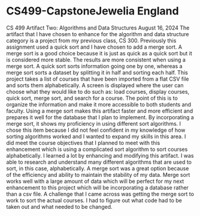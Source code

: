 # CS499-CapstoneJewelia England
CS 499
Artifact Two: Algorithms and Data Structures
August 16, 2024
The artifact that I have chosen to enhance for the algorithm and data structure category is a project from my previous class, CS 300. Previously this assignment used a quick sort and I have chosen to add a merge sort. A merge sort is a good choice because it is just as quick as a quick sort but it is considered more stable. The results are more consistent when using a merge sort. A quick sort sorts information going one by one, whereas a merge sort sorts a dataset by splitting it in half and sorting each half.
This project takes a list of courses that have been imported from a flat CSV file and sorts them alphabetically. A screen is displayed where the user can choose what they would like to do such as: load courses, display courses, quick sort, merge sort, and search for a course. The point of this is to organize the information and make it more accessible to both students and faculty. Using a merge sort makes this artifact faster and more efficient and prepares it well for the database that I plan to implement.
By incorporating a merge sort, it shows my proficiency in using different sort algorithms. I chose this item because I did not feel confident in my knowledge of how sorting algorithms worked and I wanted to expand my skills in this area. I did meet the course objectives that I planned to meet with this enhancement which is using a complicated sort algorithm to sort courses alphabetically.
I learned a lot by enhancing and modifying this artifact. I was able to research and understand many different algorithms that are used to sort, in this case, alphabetically. A merge sort was a great option because of the efficiency and ability to maintain the stability of my data. Merge sort works well with a large amount of data which will be perfect for my next enhancement to this project which will be incorporating a database rather than a csv file. A challenge that I came across was getting the merge sort to work to sort the actual courses. I had to figure out what code had to be taken out and what needed to be changed.
